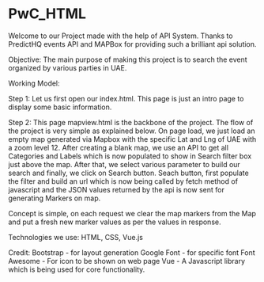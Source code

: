 # PwC_HTML

Welcome to our Project made with the help of API System. Thanks to PredictHQ events API  and MAPBox for providing such a brilliant api solution. 

Objective: The main purpose of making this project is to search the event organized by various parties in UAE. 

Working Model: 

Step 1: 
   Let us first open our index.html. This page is just an intro page to display some basic information. 

Step 2: 
   This page mapview.html is the backbone of the project. The flow of the project is very simple as explained below. 
   On page load, we just load an empty map generated via Mapbox with the specific Lat and Lng of UAE with a zoom level 12. 
   After creating a blank map, we use an API to get all Categories and Labels which is now populated to show in Search filter box just above the map. After that, we select various parameter to build our search and finally, we click on Search button. 
   Seach button, first populate the filter and build an url which is now being called by fetch method of javascript and the JSON values returned by the api is now sent for generating Markers on map. 

   Concept is simple, on each request we clear the map markers from the Map and put a fresh new marker values as per the values in response. 

Technologies we use: 
HTML, CSS, Vue.js

Credit: 
Bootstrap -  for layout generation
Google Font -  for specific font
Font Awesome - For icon to be shown on web page
Vue - A Javascript library which is being used for core functionality. 

